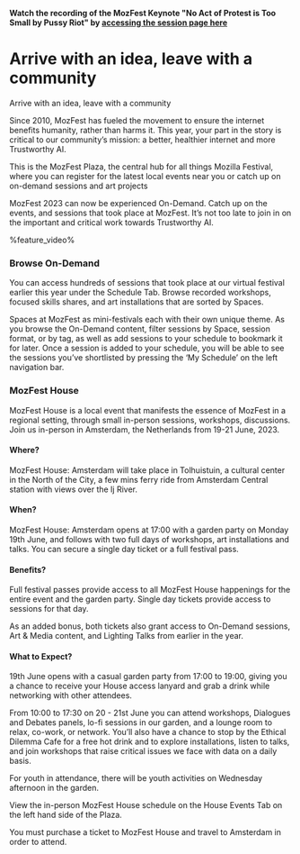<!-- This is the Plaza page when the visitor is signed in -->

**Watch the recording of the MozFest Keynote "No Act of Protest is Too Small by Pussy Riot" by [accessing the session page here](https://schedule.mozillafestival.org/session/38AZEM-1)**

# Arrive with an idea, leave with a community

Arrive with an idea, leave with a community

Since 2010, MozFest has fueled the movement to ensure the internet benefits humanity, rather than harms it. This year, your part in the story is critical to our community’s mission: a better, healthier internet and more Trustworthy AI.

This is the MozFest Plaza, the central hub for all things Mozilla Festival, where you can register for the latest local events near you or catch up on on-demand sessions and art projects

MozFest 2023 can now be experienced On-Demand. Catch up on the events, and sessions that took place at MozFest. It’s not too late to  join in on the important and critical work towards Trustworthy AI. 

%feature_video%

### Browse On-Demand
You can access hundreds of sessions that took place at our virtual festival earlier this year under the Schedule Tab. Browse recorded workshops, focused skills shares, and art installations that are sorted by Spaces.

Spaces at MozFest as mini-festivals each with their own unique theme. As you browse the On-Demand content, filter sessions by Space, session format, or by tag, as well as add sessions to your schedule to bookmark it for later. Once a session is added to your schedule, you will be able to see the sessions you’ve shortlisted by pressing the ‘My Schedule’ on the left navigation bar.

### MozFest House
MozFest House is a local event that manifests the essence of MozFest in a regional setting, through small in-person sessions, workshops, discussions. Join us in-person in Amsterdam, the Netherlands from 19-21 June, 2023.

#### Where?
MozFest House: Amsterdam will take place in Tolhuistuin, a cultural center in the North of the City, a few mins ferry ride from Amsterdam Central station with views over the Ij River.
#### When?
MozFest House: Amsterdam opens at 17:00 with a garden party on Monday 19th June, and follows with two full days of workshops, art installations and talks. You can secure a single day ticket or a full festival pass.
#### Benefits?
Full festival passes provide access to all MozFest House happenings for the entire event and the garden party. Single day tickets provide access to sessions for that day. 

As an added bonus, both tickets also grant access to On-Demand sessions, Art & Media content, and Lighting Talks from earlier in the year.

#### What to Expect?

19th June opens with a casual garden party from 17:00 to 19:00, giving you a chance to receive your House access lanyard and grab a drink while networking with other attendees.

From 10:00 to 17:30 on 20 - 21st June you can attend workshops, Dialogues and Debates panels, lo-fi sessions in our garden, and a lounge room to relax, co-work, or network. You’ll also have a chance to stop by the Ethical Dilemma Cafe for a free hot drink and to explore installations, listen to talks, and join workshops that raise critical issues we face with data on a daily basis. 

For youth in attendance, there will be youth activities on Wednesday afternoon in the garden.

View the in-person MozFest House schedule on the House Events Tab on the left hand side of the Plaza. 

You must purchase a ticket to MozFest House and travel to Amsterdam in order to attend.
